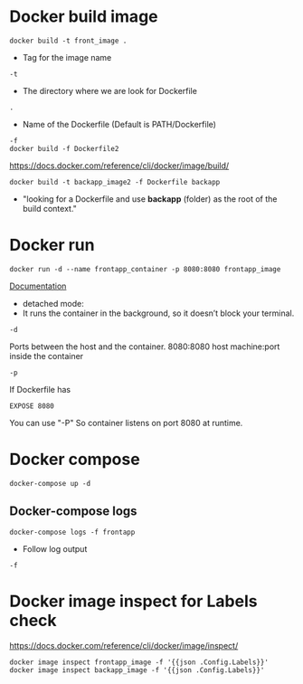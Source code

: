 # Docker build image

```docker build -t front_image .```
- Tag for the image name
```
-t 
```
- The directory where we are look for Dockerfile
```
.
``` 

- Name of the Dockerfile (Default is PATH/Dockerfile) 
``` 
-f
docker build -f Dockerfile2
``` 

https://docs.docker.com/reference/cli/docker/image/build/


```docker build -t backapp_image2 -f Dockerfile backapp```
- "looking for a Dockerfile and use **backapp** (folder) as the root of the build context."

# Docker run
```docker run -d --name frontapp_container -p 8080:8080 frontapp_image```

[Documentation](hhttps://docs.docker.com/reference/cli/docker/container/run/)

- detached mode:
- It runs the container in the background, so it doesn’t block your terminal.
```
-d
```
Ports between the host and the container.
8080:8080 
host machine:port inside the container
```
-p
```
If Dockerfile has
```
EXPOSE 8080
```
You can use "-P"
So container listens on port 8080 at runtime.

# Docker compose
```docker-compose up -d```

## Docker-compose logs
```docker-compose logs -f frontapp```
- Follow log output 
```
-f 
```


# Docker image inspect for Labels check
https://docs.docker.com/reference/cli/docker/image/inspect/
```
docker image inspect frontapp_image -f '{{json .Config.Labels}}'
docker image inspect backapp_image -f '{{json .Config.Labels}}'
```